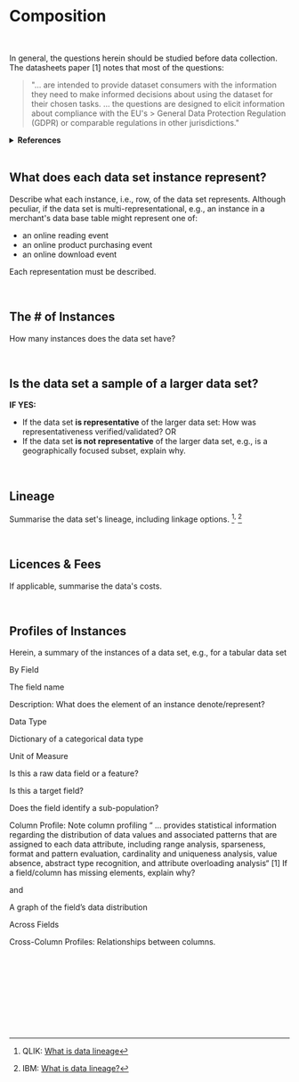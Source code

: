 
<br>

# Composition

<br>

In general, the questions herein should be studied before data collection.  The datasheets paper [1] notes that most of the questions:

> "… are intended to provide dataset consumers with the information they need to make informed decisions about using 
> the dataset for their chosen tasks. … the questions are designed to elicit information about compliance with the EU's > General Data Protection Regulation (GDPR) or comparable regulations in other jurisdictions."

 
<details><summary><b>References</b></summary>
<ol>
<li><a href="https://arxiv.org/abs/1803.09010v8" target="_blank">Datasheets for Datasets</a>, arXiv:1803.09010v8, 2021, updated datasheet appendix</li>
<li><a href="https://www.talend.com/resources/what-is-data-profiling/" target="_blank">Data Profiling</a></li>
</ol>
</details>

<br>

## What does each data set instance represent?

Describe what each instance, i.e., row, of the data set represents.  Although peculiar, if the data set is 
multi-representational, e.g., an instance in a merchant's data base table might represent one of:

* an online reading event
* an online product purchasing event
* an online download event

Each representation must be described.

<br>

## The # of Instances

How many instances does the data set have?

<br>

## Is the data set a sample of a larger data set?

**IF YES:**

* If the data set **is representative** of the larger data set: How was representativeness verified/validated? OR
* If the data set **is not representative** of the larger data set, e.g., is a geographically focused subset, explain why.


<br>

## Lineage


Summarise the data set's lineage, including linkage options. [^lineage]<sup>, </sup>[^extra]

<br>

## Licences & Fees

If applicable, summarise the data's costs.

<br>

## Profiles of Instances

Herein, a summary of the instances of a data set, e.g., for a tabular data set

By Field

The field name

Description: What does the element of an instance denote/represent?

Data Type

Dictionary of a categorical data type

Unit of Measure

Is this a raw data field or a feature?

Is this a target field?

Does the field identify a sub-population?

Column Profile: Note column profiling “ … provides statistical information regarding the distribution of data values and associated patterns that are assigned to each data attribute, including range analysis, sparseness, format and pattern evaluation, cardinality and uniqueness analysis, value absence, abstract type recognition, and attribute overloading analysis“  [1]  If a field/column has missing elements, explain why?

and

A graph of the field’s data distribution

Across Fields

Cross-Column Profiles: Relationships between columns.


<br>
<br>

<br>
<br>

<br>
<br>

<br>
<br>

[^lineage]: QLIK: [What is data lineage](https://www.qlik.com/us/data-management/data-lineage)
[^extra]: IBM: [What is data lineage?](https://www.ibm.com/topics/data-lineage)
